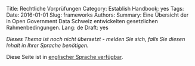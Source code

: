 Title: Rechtliche Vorprüfungen
Category: Establish
Handbook: yes
Tags:
Date: 2016-01-01
Slug: frameworks
Authors:
Summary: Eine Übersicht der in Open Government Data Schweiz entwickelten gesetzlichen Rahmenbedingungen.
Lang: de
Draft: yes


<em>Dieses Thema ist noch nicht übersetzt - melden Sie sich, falls Sie diesen Inhalt in Ihrer Sprache benötigen.</em>

Diese Seite ist in [englischer Sprache verfügbar](/en/establish/frameworks).
